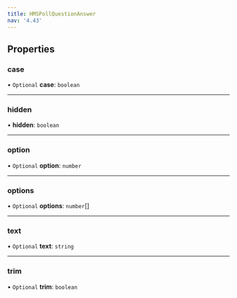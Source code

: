```yaml
---
title: HMSPollQuestionAnswer
nav: '4.43'
---
```


## Properties

### case

• `Optional` **case**: `boolean`

---

### hidden

• **hidden**: `boolean`

---

### option

• `Optional` **option**: `number`

---

### options

• `Optional` **options**: `number`[]

---

### text

• `Optional` **text**: `string`

---

### trim

• `Optional` **trim**: `boolean`
